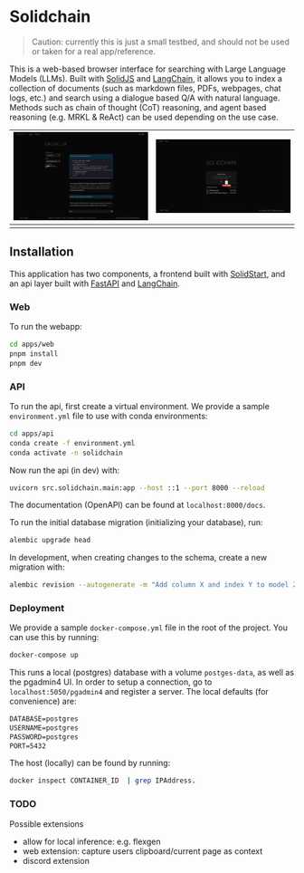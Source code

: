 # Solidchain

> Caution: currently this is just a small testbed, and should not be used or taken for a real app/reference.

This is a web-based browser interface for searching with Large Language Models (LLMs). Built with [SolidJS](https://www.solidjs.com/) and [LangChain](https://langchain.readthedocs.io/en/latest/), it allows you to index a collection of documents (such as markdown files, PDFs, webpages, chat logs, etc.) and search using a dialogue based Q/A with natural language. Methods such as chain of thought (CoT) reasoning, and agent based reasoning (e.g. MRKL & ReAct) can be used depending on the use case.

| ![Placeholder cover](apps/web/src/assets/cover.png) | ![Placeholder datasets](apps/web/src/assets/datasets.png) |
| :-------------------------------------------------: | :-------------------------------------------------------: |
|                                                     |                                                           |

## Installation

This application has two components, a frontend built with [SolidStart](https://start.solidjs.com/getting-started/what-is-solidstart), and an api layer built with [FastAPI](https://fastapi.tiangolo.com/) and [LangChain](https://langchain.readthedocs.io/en/latest/).

### Web

To run the webapp:

```sh
cd apps/web
pnpm install
pnpm dev
```

### API

To run the api, first create a virtual environment. We provide a sample `environment.yml` file to use with conda environments:

```sh
cd apps/api
conda create -f environment.yml
conda activate -n solidchain
```

Now run the api (in dev) with:

```sh
uvicorn src.solidchain.main:app --host ::1 --port 8000 --reload
```

The documentation (OpenAPI) can be found at `localhost:8000/docs`.

To run the initial database migration (initializing your database), run:

```sh
alembic upgrade head
```

In development, when creating changes to the schema, create a new migration with:

```sh
alembic revision --autogenerate -m "Add column X and index Y to model Z"
```

### Deployment

We provide a sample `docker-compose.yml` file in the root of the project. You can use this by running:

```sh
docker-compose up
```

This runs a local (postgres) database with a volume `postges-data`, as well as the pgadmin4 UI. In order to setup a connection, go to `localhost:5050/pgadmin4` and register a server. The local defaults (for convenience) are:

```
DATABASE=postgres
USERNAME=postgres
PASSWORD=postgres
PORT=5432
```

The host (locally) can be found by running:

```sh
docker inspect CONTAINER_ID  | grep IPAddress.
```

### TODO

Possible extensions

-   allow for local inference: e.g. flexgen
-   web extension: capture users clipboard/current page as context
-   discord extension
